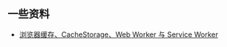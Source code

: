 ## 一些资料

- [浏览器缓存、CacheStorage、Web Worker 与 Service Worker](https://github.com/youngwind/blog/issues/113)
